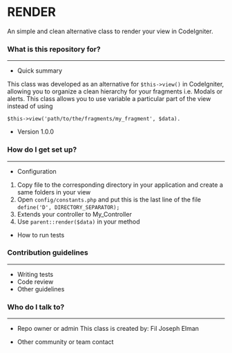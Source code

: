 # RENDER #

An simple and clean alternative class to render your view in CodeIgniter.

### What is this repository for? ###
____________________________________

* Quick summary

This class was developed as an alternative for `$this->view()` in CodeIgniter, allowing you to organize a clean hierarchy for
your fragments i.e. Modals or alerts. This class allows you to use variable a particular part of the view instead of using

`$this->view('path/to/the/fragments/my_fragment', $data).`

* Version 1.0.0

### How do I get set up? ###
____________________________
* Configuration

1. Copy file to the corresponding directory in your application and create a same folders in your view
2. Open `config/constants.php` and put this is the last line of the file
`define('D', DIRECTORY_SEPARATOR);`
3. Extends your controller to My_Controller
4. Use `parent::render($data)` in your method

* How to run tests

### Contribution guidelines ###
_______________________________

* Writing tests
* Code review
* Other guidelines

### Who do I talk to? ###
_________________________

* Repo owner or admin
This class is created by: Fil Joseph Elman

* Other community or team contact
